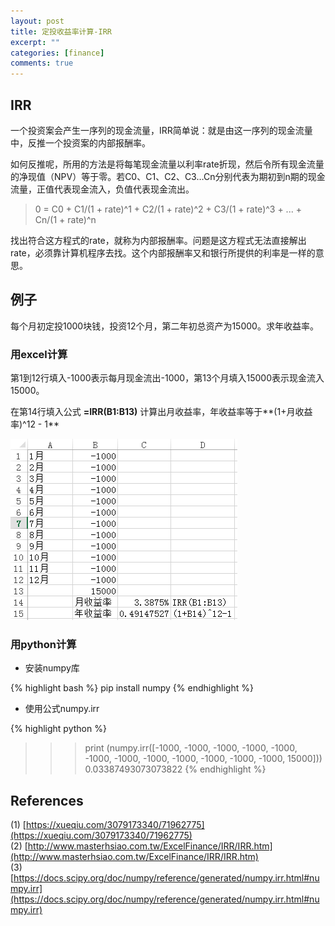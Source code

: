 ```yaml
---
layout: post
title: 定投收益率计算-IRR
excerpt: ""
categories: [finance]
comments: true
---
```


## IRR

一个投资案会产生一序列的现金流量，IRR简单说：就是由这一序列的现金流量中，反推一个投资案的内部报酬率。  

如何反推呢，所用的方法是将每笔现金流量以利率rate折现，然后令所有现金流量的净现值（NPV）等于零。若C0、C1、C2、C3…Cn分别代表为期初到n期的现金流量，正值代表现金流入，负值代表现金流出。  

 > 0 = C0 + C1/(1 + rate)^1 + C2/(1 + rate)^2 + C3/(1 + rate)^3 + ... + Cn/(1 + rate)^n

找出符合这方程式的rate，就称为内部报酬率。问题是这方程式无法直接解出rate，必须靠计算机程序去找。这个内部报酬率又和银行所提供的利率是一样的意思。

## 例子

每个月初定投1000块钱，投资12个月，第二年初总资产为15000。求年收益率。

### 用excel计算

第1到12行填入-1000表示每月现金流出-1000，第13个月填入15000表示现金流入15000。

在第14行填入公式 **=IRR(B1:B13)** 计算出月收益率，年收益率等于**(1+月收益率)^12 - 1**

![irr1](/img/irr1.png) 

### 用python计算

* 安装numpy库

{% highlight bash %}
	pip install numpy
{% endhighlight %}

* 使用公式numpy.irr

{% highlight python %}
  >>> print (numpy.irr([-1000, -1000, -1000, -1000, -1000, -1000, -1000, -1000, -1000, -1000, -1000, -1000, 15000]))
0.03387493073073822
{% endhighlight %}

## References
(1) [https://xueqiu.com/3079173340/71962775](https://xueqiu.com/3079173340/71962775)   
(2) [http://www.masterhsiao.com.tw/ExcelFinance/IRR/IRR.htm](http://www.masterhsiao.com.tw/ExcelFinance/IRR/IRR.htm)  
(3) [https://docs.scipy.org/doc/numpy/reference/generated/numpy.irr.html#numpy.irr](https://docs.scipy.org/doc/numpy/reference/generated/numpy.irr.html#numpy.irr)
